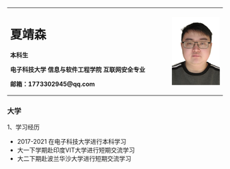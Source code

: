 <table border="0">
  <tr>
    <td width="75%">
      <h1>夏靖森</h1>
      <p><b>本科生</b></p>
      <p><b>电子科技大学 信息与软件工程学院 互联网安全专业</b></p>
      <p><b>邮箱：1773302945@qq.com</b></p>
    </td>
    <td width=25%>
      <img src="/简历.jpg" width="100%">
    </td>
  </tr>
</table>


### 大学
1、学习经历
- 2017-2021 在电子科技大学进行本科学习
- 大一下学期赴印度VIT大学进行短期交流学习
- 大二下期赴波兰华沙大学进行短期交流学习
